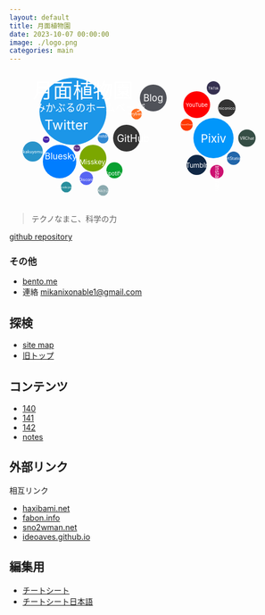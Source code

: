 ```yaml
---
layout: default
title: 月面植物園
date: 2023-10-07 00:00:00
image: ./logo.png
categories: main
---
```

<svg version="1.1" baseProfile="full" width="84vw" height="40vw" viewbox="0 0 350 200" xmlns="http://www.w3.org/2000/svg">
<a href="https://twitter.com/Mikanixonable"><g transform="translate(60,60)"><circle cx="0" cy="0" r="50" fill="#1C96E8" />
<text x="-10" y="20" font-size="20" text-anchor="middle"alignment-baseline="central" fill="white">
Twitter</text></g></a>
<a href="https://bsky.app/profile/mikanixonable.bsky.social"><g transform="translate(40,135)"><circle cx="0" cy="0" r="25" fill="#007DFF" />
<text x="2" y="-8" font-size="13" text-anchor="middle"alignment-baseline="central" fill="white">
Bluesky</text></g></a>
<a href="https://misskey.io/@Mikanixonable"><g transform="translate(90,130)"><circle cx="0" cy="0" r="20" fill="#7BA700" />
<text x="-1" y="5" font-size="10" text-anchor="middle"alignment-baseline="central" fill="white">
Misskey</text></g></a>
<a href="https://open.spotify.com/user/cjsdijim4zllci0624b1wbak2"><g transform="translate(122,148)"><circle cx="0" cy="0" r="12" fill="#08a030" />
<text x="-1" y="5" font-size="8" text-anchor="middle"alignment-baseline="central" fill="white">
Spotify</text></g></a>
<a href="https://github.com/Mikanixonable">
<g transform="translate(140,100)"><circle rx="0" ry="0" r="20" fill="#333" />
<text x="10" y="0" font-size="15" text-anchor="middle"alignment-baseline="central" fill="white">
GitHub</text></g></a>
<a href="https://www.pixiv.net/users/20149051/illustrations">
<g transform="translate(270,100)"><circle cx="0" cy="0" r="30" fill="#0196FA" /><text x="0" y="0" font-size="17" text-anchor="middle"alignment-baseline="central" fill="white">
Pixiv</text></g></a>
<a href="https://mikanixonable.tumblr.com/">
<g transform="translate(245,140)"><circle cx="0" cy="0" r="15" fill="#102745" /><text x="0" y="0" font-size="10" text-anchor="middle"alignment-baseline="central" fill="white">
Tumblr</text></g></a>
<a href="https://discord.com/users/396122233698910218">
<g transform="translate(80,160)"><circle cx="0" cy="0" r="10" fill="#5865F2" /><text x="0" y="2" font-size="6" text-anchor="middle"alignment-baseline="central" fill="white">
Discord</text></g></a>
<a href="https://www.artstation.com/mikanixonable">
<g transform="translate(300,130)"><circle cx="0" cy="0" r="10" fill="#26a" /><text x="0" y="0" font-size="6" text-anchor="middle"alignment-baseline="central" fill="white">
ArtStation</text></g></a>
<a href="https://mikanixonable.hatenablog.com/">
<g transform="translate(180,40)"><circle cx="0" cy="0" r="20" fill="#505259" /><text x="0" y="0" font-size="14" text-anchor="middle"alignment-baseline="central" fill="white">
Blog</text></g></a>
<a href="https://truthsocial.com/@mikanixonable">
<g transform="translate(20,102)"><circle cx="0" cy="0" r="5" fill="#42a" /><text x="0" y="0" font-size="3" text-anchor="middle"alignment-baseline="central" fill="white">
Truth</text></g></a>
<a href="https://iris.to/npub15m0s2qs5580f342d9endsuu464g974tmc7fqpdxdqt35zx9tqw9s6hy98w"><g transform="translate(66,115)"><circle cx="0" cy="0" r="5" fill="#603285" /><text x="0" y="0" font-size="3" text-anchor="middle"alignment-baseline="central" fill="white">
Nostr</text></g></a>  
<a href="https://www.instagram.com/mikanixonable/"><g transform="translate(275,150) rotate(90 0 0)"><circle cx="0" cy="0" r="10" fill="#CD1070" /><text x="10" y="0" font-size="8" text-anchor="middle"alignment-baseline="central" fill="white">
Instagram</text></g></a>
<a href="https://www.youtube.com/channel/UCQ02LvaZAbZAgAWBN5pYniA"><g transform="translate(245,50)"><circle cx="0" cy="0" r="20" fill="#FF0000" /><text x="0" y="0" font-size="8" text-anchor="middle"alignment-baseline="central" fill="white">
YouTube</text></g></a>
<a href="https://kakuyomu.jp/users/Eustralopithecus"><g transform="translate(0,120)"><circle cx="0" cy="0" r="15" fill="#2893CA" /><text x="0" y="0" font-size="6" text-anchor="middle"alignment-baseline="central" fill="white">
kakuyomu</text></g></a>
<a href="https://keybase.io/mikanixonable"><g transform="translate(155,64)"><circle cx="0" cy="0" r="8" fill="#FF6F21" /><text x="0" y="0" font-size="6" text-anchor="middle"alignment-baseline="central" fill="white">
keybase</text></g></a>
<a href="https://soundcloud.com/mikanixonable"><g transform="translate(230,80)"><circle cx="0" cy="0" r="9" fill="#FF3902" /><text x="0" y="0" font-size="3" text-anchor="middle"alignment-baseline="central" fill="white">
SoundCloud</text></g></a>
<a href="https://www.nicovideo.jp/user/60514629/video"><g transform="translate(290,55)"><circle cx="0" cy="0" r="13" fill="#333" /><text x="0" y="0" font-size="6" text-anchor="middle"alignment-baseline="central" fill="white">
niconico</text></g></a>
<a href="https://www.tiktok.com/@mikanixonable"><g transform="translate(270,25)"><circle cx="0" cy="0" r="10" fill="#353050" /><text x="0" y="0" font-size="5" text-anchor="middle"alignment-baseline="central" fill="white">
TikTok</text></g></a>  
<a href="https://vrchat.com/home/user/usr_37713f32-f424-4242-86c2-b8cb7bcc2b3b"><g transform="translate(320,100)"><circle cx="0" cy="0" r="13" fill="#354e45" /><text x="0" y="0" font-size="6" text-anchor="middle"alignment-baseline="central" fill="white">
VRChat</text></g></a>
<a href="https://mstdn.jp/@Mikanixonable"><g transform="translate(105,100)"><circle cx="0" cy="0" r="8" fill="#3088D4" /><text x="0" y="-3" font-size="6" text-anchor="middle"alignment-baseline="central" fill="white">
mstdn</text></g></a>
<a href="https://twitter.com/Unicode_pod"><g transform="translate(50,173)"><circle cx="0" cy="0" r="8" fill="#288E9C" /><text x="-2" y="0" font-size="4" text-anchor="middle"alignment-baseline="central" fill="white">
Unicode pod</text></g></a>  
<a href="https://twitter.com/Mikanixonable2"><g transform="translate(105,178)"><circle cx="0" cy="0" r="8" fill="#8BAAAF" /><text x="2" y="0" font-size="4" text-anchor="middle"alignment-baseline="central" fill="white">
AIみかぶる</text></g></a>  
<text x="0" y="40" font-size="30"fill="white">
月面植物園</text>
<text x="4" y="60" font-size="15"fill="white">
みかぶるのホームページ</text>
  </svg>

> テクノなまこ、科学の力

[github repository](https://github.com/Mikanixonable/Mikanixonable.github.io)

### その他
- [bento.me](https://bento.me/miku)
- 連絡 mikanixonable1@gmail.com

## 探検
- [site map](1)
- [旧トップ](300)

## コンテンツ
- [140](140)
- [141](141)
- [142](142)
- [notes](notes)

## 外部リンク
相互リンク
- [haxibami.net](https://haxibami.net/)
- [fabon.info](https://fabon.info)
- [sno2wman.net](https://sno2wman.net/)
- [ideoaves.github.io](https://ideoaves.github.io/)

## 編集用
- [チートシート]([https://github.com/pages-themes/leap-day/blob/master/index.md](https://itopaloglu83.github.io/Jekyll-Markdown-Cheat-Sheet/))
- [チートシート日本語](https://gist.github.com/mignonstyle/083c9e1651d7734f84c99b8cf49d57fa)



